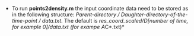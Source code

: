 * To run **points2density.m** the input coordinate data need to be stored as in the following structure: 
*Parent-directory / Daughter-directory-of-the-time-point / data.txt*.
The default is *res_coord_scaled/D[number of time, for example 0]/data.txt (for exampe A*C*.txt)*
